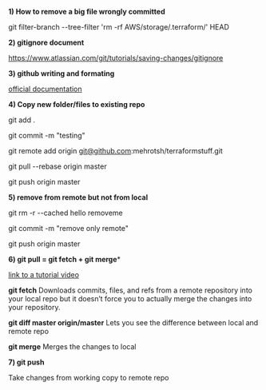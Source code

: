 **1) How to remove a big file wrongly committed**

git filter-branch --tree-filter 'rm -rf AWS/storage/.terraform/' HEAD

**2) gitignore document**

https://www.atlassian.com/git/tutorials/saving-changes/gitignore

**3) github writing and formating**

[official documentation](https://help.github.com/en/github/writing-on-github/basic-writing-and-formatting-syntax#headings)

**4) Copy new folder/files to existing repo**

git add .

git commit -m "testing"

git remote add origin git@github.com:mehrotsh/terraformstuff.git

git pull --rebase origin master

git push origin master

**5) remove from remote but not from local**

git rm -r --cached hello removeme
 
git commit -m "remove only remote"

git push origin master

**6) git pull = git fetch + git merge***

[link to a tutorial video](https://www.youtube.com/watch?v=z2tYZmsO2eE)

**git fetch**
 Downloads commits, files, and refs from a remote repository into your local repo but it doesn’t force you to actually merge the changes into your repository. 
 
 **git diff master origin/master**  Lets you see the difference between local and remote repo  
 
 **git merge** Merges the changes to local
 
**7) git push**

Take changes from working copy to remote repo


 
